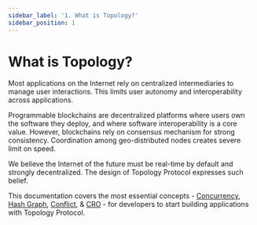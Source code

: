 ```yaml
---
sidebar_label: '1. What is Topology?'
sidebar_position: 1
---
```


# What is Topology?

Most applications on the Internet rely on centralized intermediaries to manage user interactions. This limits user autonomy and interoperability across applications.

Programmable blockchains are decentralized platforms where users own the software they deploy, and where software interoperability is a core value. However, blockchains rely on consensus mechanism for strong consistency. Coordination among geo-distributed nodes creates severe limit on speed.

We believe the Internet of the future must be real-time by default and strongly decentralized. The design of Topology Protocol expresses such belief.

This documentation covers the most essential concepts - [Concurrency](./concurrency.md), [Hash Graph](./hashgraph.md), [Conflict](./conflict.md), & [CRO](./cro.md) - for developers to start building applications with Topology Protocol.

